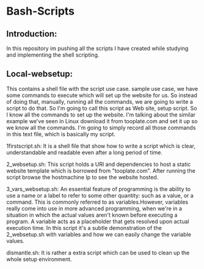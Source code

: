 # Bash-Scripts

Introduction:
-----------------------------
In this repository im pushing all the scripts I have created while studying and implementing the shell scripting. 

Local-websetup:
-----------------------------
This contains a shell file with the script use case. sample use case, we have some commands to execute which will set up the website for us. So instead of doing that, manually, running all the commands, we are going to write a script to do that. So I'm going to call this script as Web site, setup script. So I know all the commands to set up the website.
I'm talking about the similar example we've seen in Linux download it from tooplate.com and set it up so we know all the commands.
I'm going to simply record all those commands in this text file, which is basically my script.

1firstscript.sh: 
                It is a shell file that show how to write a script which is clear, understandable and readable even after a long period of time.

2_websetup.sh: 
              This script holds a URl and dependencies to host a static website template which is borrowed from "tooplate.com". After running the script browse the hostmachine Ip to see the website hosted.

3_vars_websetup.sh:
                  An essential feature of programming is the ability to use a name or a label to refer to some other quantity: such as a value, or a command. This is commonly referred to as variables.However, variables really come into use in more advanced programming, when we're in a situation in which the actual values aren't known before executing a program. A variable acts as a placeholder that gets resolved upon actual execution time.
In this script it's a subtle demonstration of the 2_websetup.sh with variables and how we can easily change the variable values.

dismantle.sh:
            It is rather a extra script which can be used to clean up the whole setup environment.
